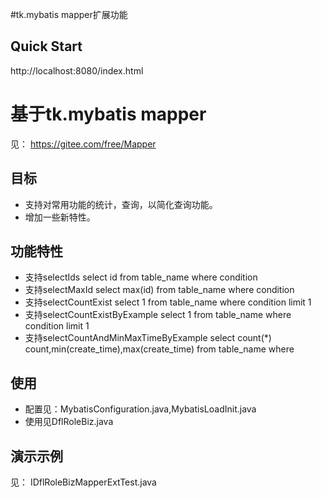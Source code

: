 #tk.mybatis mapper扩展功能

## Quick Start
http://localhost:8080/index.html

# 基于tk.mybatis mapper
见： https://gitee.com/free/Mapper

## 目标
* 支持对常用功能的统计，查询，以简化查询功能。
* 增加一些新特性。

## 功能特性
* 支持selectIds select id from table_name where condition
* 支持selectMaxId select max(id) from table_name where condition
* 支持selectCountExist select 1 from table_name where condition limit 1
* 支持selectCountExistByExample select 1 from table_name where condition limit 1
* 支持selectCountAndMinMaxTimeByExample select count(*) count,min(create_time),max(create_time) from table_name where 

## 使用
* 配置见：MybatisConfiguration.java,MybatisLoadInit.java
* 使用见DflRoleBiz.java

## 演示示例
见： IDflRoleBizMapperExtTest.java